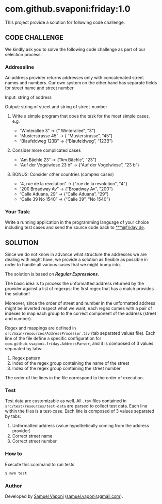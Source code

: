 # com.github.svaponi:friday:1.0

This project provide a solution for following code challenge. 

## CODE CHALLENGE

We kindly ask you to solve the following code challenge as part of our selection process.

### Addressline

An address provider returns addresses only with concatenated street names and numbers. Our own system on the other hand has separate fields for street name and street number.

Input: string of address

Output: string of street and string of street-number

1. Write a simple program that does the task for the most simple cases, e.g.
	- “Winterallee 3” -> {“ Winterallee”, “3”}
	- “Musterstrasse 45” -> { “Musterstrasse”, “45”}
	- “Blaufeldweg 123B” -> {“Blaufeldweg”, “123B”}

2. Consider more complicated cases
	- “Am Bächle 23” -> {“Am Bächle”, “23”}
	- “Auf der Vogelwiese 23 b” -> {“Auf der Vogelwiese”, ”23 b”}

3. BONUS: Consider other countries (complex cases)
	- “4, rue de la revolution” -> {"rue de la revolution", "4"}
	- “200 Broadway Av” -> {"Broadway Av", "200"}
	- “Calle Aduana, 29” -> {“Calle Aduana”, “29”}
	- “Calle 39 No 1540” -> {“Calle 39”, “No 1540”}

### Your Task:

Write a running application in the programming language of your choice including test cases and send the source code back to [***@friday.de](mailto:[***@friday.de).


## SOLUTION

Since we do not know in advance what structure the addresses we are dealing with might have, we provide a
solution as flexible as possible in order to handle all various cases that we might bump into.

The solution is based on **_Regular Expressions_**.

The basic idea is to process the unformatted address returned by the provider against a list of regexps: the first regex that has a match provides the solution!

Moreover, since the order of street and number in the unformatted address might be inverted respect what we want, each regex comes with a pair of indexes 
to map each group to the correct component of the address (street and number).

Regex and mappings are defined in `src/main/resources/AddressProcessor.tsv` (tab separated values file). Each line of the file define a specific configuration 
for `com.github.svaponi.friday.AddressParser`, and it is composed of 3 values separated by tabs:

1. Regex pattern
2. Index of the regex group containing the name of the street
3. Index of the regex group containing the street number

The order of the lines in the file correspond to the order of execution.

### Test

Test data are customizable as well. All `.tsv` files contained in `src/test/resources/test-data` are parsed to collect test data. Each line within 
the files is a test-case. Each line is composed of 3 values separated by tabs:

1. Unformatted address (value hypothetically coming from the address provider)
2. Correct street name
3. Correct street number

### How to

Execute this command to run tests:

```bash
$ mvn test
```

### Author

Developed by [Samuel Vaponi](https://www.linkedin.com/in/svaponi/) ([samuel.vaponi@gmail.com](mailto:samuel.vaponi@gmail.com)).

